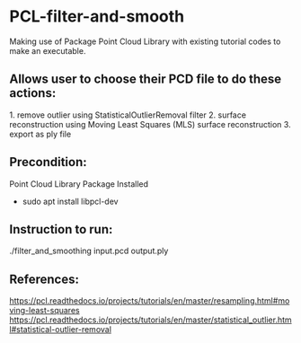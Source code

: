 # PCL-filter-and-smooth

Making use of Package Point Cloud Library with existing tutorial codes to make an executable.


<h2>Allows user to choose their PCD file to do these actions:</h2>
1. remove outlier using StatisticalOutlierRemoval filter
2. surface reconstruction using Moving Least Squares (MLS) surface reconstruction
3. export as ply file



<h2>Precondition:</h2>

Point Cloud Library Package Installed
  - sudo apt install libpcl-dev



<h2>Instruction to run:</h2>
./filter_and_smoothing input.pcd output.ply



<h2>References:</h2>

https://pcl.readthedocs.io/projects/tutorials/en/master/resampling.html#moving-least-squares
https://pcl.readthedocs.io/projects/tutorials/en/master/statistical_outlier.html#statistical-outlier-removal
